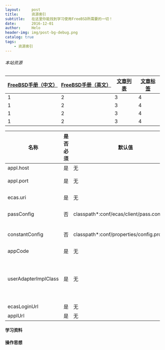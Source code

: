 ```yaml
---
layout:     post
title:      资源索引
subtitle:   在这里你能找到学习使用FreeBSD所需要的一切！
date:       2016-12-01
author:     Helo
header-img: img/post-bg-debug.png
catalog: true
tags:
    - 资源索引
---
```


###### 本站资源
|[FreeBSD手册（中文）](https://chinafreebsd.org/tags/) | [FreeBSD手册（英文）](https://chinafreebsd.org/tags/) | [文章列表](https://chinafreebsd.org/tags/) | [文章标签](https://chinafreebsd.org/tags/)|
|-|-|-|-|
|1 | 2| 3 | 4 |
|1 | 2| 3 | 4 |
|1 | 2| 3 | 4 |
|1 | 2| 3 | 4 |



|名称|是否必须|默认值|说明|例子|
|-|-|-|-|-|
|appl.host|是|无|当前应用发布的IP地址或机器名|appl.host=192.168.10.134|
|appl.port|是|无|当前应用发布的远程服务的端口 不能去ecas项目config配置文件中appl.port重复|appl.port=13884|
|ecas.uri|是|无|远程调用ECAS的地址，它可以配置集群。格式ecas项目config配置文件中appl.host:appl.port，如果有多个用","分隔|ecas.uri=192.168.10.134:13883|
|passConfig|否|classpath*:conf/ecas/client/pass.config|默认的文件在ecas-5.0.jar里，如果有需要修改的，需要把这个jar包里的这个文件删除，然后配置你自己的文件路径|passConfig=classpath*:conf/cim/pass.config|
|constantConfig|否|classpath*:conf/properties/config.properties|虽然这个值不是必须且有默认值，但必须在对应的目录下有这个文件，并且把ECAS相关配置参数写到这个文件里，当然你可以把配置文件写到自己的文件中，然后该值指向该文件|constantConfig=classpath*:conf/properties/test.properties|
|appCode|是|无|当前应用的应用编码|appCode=cim|
|userAdapterImplClass|是|无|用户session设置的适配实现类，ECAS5中默认为``com.erayt.ecas5.adapter.impl.DefaultEcasUserAdapter``，ECAS4乔接的为``com.erayt.ecas.adapter.impl.OldEcasUserAdapter``，如果要有特殊的用户实现的请继承``com.erayt.ecas5.adapter.impl.AbstractUserAdapter``类|userAdapterImplClass=com.erayt.ecas5.adapter.impl.DefaultEcasUserAdapter|
|ecasLoginUrl|是|无|ecas访问根路径|ecasLoginUrl=http://192.168.30.51:8090/ecas|
|applUrl|是|无|当前应用问的协议+地址+端口|applUrl=http://www.xfunds.com:82|
#### 学习资料

#### 操作思想

